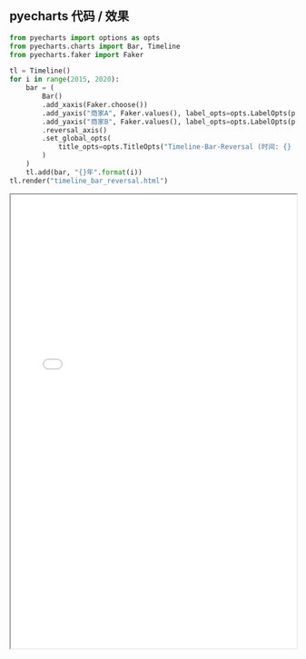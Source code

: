 
## pyecharts 代码 / 效果

```python
from pyecharts import options as opts
from pyecharts.charts import Bar, Timeline
from pyecharts.faker import Faker

tl = Timeline()
for i in range(2015, 2020):
    bar = (
        Bar()
        .add_xaxis(Faker.choose())
        .add_yaxis("商家A", Faker.values(), label_opts=opts.LabelOpts(position="right"))
        .add_yaxis("商家B", Faker.values(), label_opts=opts.LabelOpts(position="right"))
        .reversal_axis()
        .set_global_opts(
            title_opts=opts.TitleOpts("Timeline-Bar-Reversal (时间: {} 年)".format(i))
        )
    )
    tl.add(bar, "{}年".format(i))
tl.render("timeline_bar_reversal.html")

```

<iframe width="100%" height="800px" src="Timeline/timeline_bar_reversal.html"></iframe>
